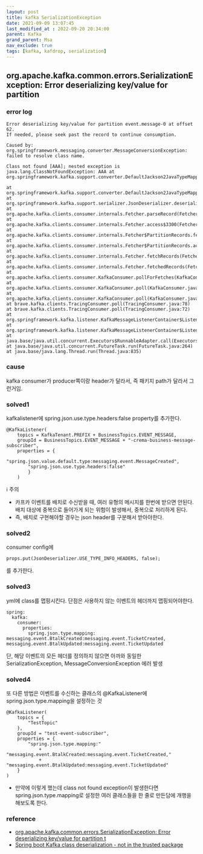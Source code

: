 ```yaml
---
layout: post
title: kafka SerializationException
date: 2021-09-09 13:07:45
last_modified_at : 2022-09-20 20:34:00
parent: Kafka
grand_parent: Msa
nav_exclude: true
tags: [kafka, kafdrop, serialization]
---
```


## org.apache.kafka.common.errors.SerializationException: Error deserializing key/value for partition

### error log

```
Error deserializing key/value for partition event.message-0 at offset 62. 
If needed, please seek past the record to continue consumption.

Caused by: org.springframework.messaging.converter.MessageConversionException: failed to resolve class name. 

Class not found [AAA]; nested exception is java.lang.ClassNotFoundException: AAA at org.springframework.kafka.support.converter.DefaultJackson2JavaTypeMapper.getClassIdType(DefaultJackson2JavaTypeMapper.java:138) 

at org.springframework.kafka.support.converter.DefaultJackson2JavaTypeMapper.toJavaType(DefaultJackson2JavaTypeMapper.java:99) 
at org.springframework.kafka.support.serializer.JsonDeserializer.deserialize(JsonDeserializer.java:342) 
at org.apache.kafka.clients.consumer.internals.Fetcher.parseRecord(Fetcher.java:1041) 
at org.apache.kafka.clients.consumer.internals.Fetcher.access$3300(Fetcher.java:110) 
at org.apache.kafka.clients.consumer.internals.Fetcher$PartitionRecords.fetchRecords(Fetcher.java:1223) 
at org.apache.kafka.clients.consumer.internals.Fetcher$PartitionRecords.access$1400(Fetcher.java:1072) 
at org.apache.kafka.clients.consumer.internals.Fetcher.fetchRecords(Fetcher.java:562) 
at org.apache.kafka.clients.consumer.internals.Fetcher.fetchedRecords(Fetcher.java:523) 
at org.apache.kafka.clients.consumer.KafkaConsumer.pollForFetches(KafkaConsumer.java:1230) 
at org.apache.kafka.clients.consumer.KafkaConsumer.poll(KafkaConsumer.java:1187) 
at org.apache.kafka.clients.consumer.KafkaConsumer.poll(KafkaConsumer.java:1115) 
at brave.kafka.clients.TracingConsumer.poll(TracingConsumer.java:78) 
at brave.kafka.clients.TracingConsumer.poll(TracingConsumer.java:72) 
at org.springframework.kafka.listener.KafkaMessageListenerContainer$ListenerConsumer.pollAndInvoke(KafkaMessageListenerContainer.java:743) 
at org.springframework.kafka.listener.KafkaMessageListenerContainer$ListenerConsumer.run(KafkaMessageListenerContainer.java:700) 
at java.base/java.util.concurrent.Executors$RunnableAdapter.call(Executors.java:515) 
at java.base/java.util.concurrent.FutureTask.run(FutureTask.java:264) 
at java.base/java.lang.Thread.run(Thread.java:835)
```

### cause

kafka consumer가 producer쪽이랑 header가 달라서, 즉 패키지 path가 달라서 그런거임.

### solved1
kafkalistener에 spring.json.use.type.headers:false property를 추가한다.
```
@KafkaListener(    
    topics = KafkaTenant.PREFIX + BusinessTopics.EVENT_MESSAGE,    
    groupId = BusinessTopics.EVENT_MESSAGE + "-crema-business-message-subscriber",    
    properties = {        
        "spring.json.value.default.type:messaging.event.MessageCreated",        
        "spring.json.use.type.headers:false"   
        }
    )

```

ℹ️ 주의 
- 카프카 이벤트를 배치로 수신받을 때, 여러 유형의 메시지를 한번에 받으면 안된다. 배치 대상에 중복으로 들어가게 되는 위험이 발생해서, 중복으로 처리하게 된다.
- 즉, 배치로 구현해야할 경우는 json header를 구분해서 받아야한다.

### solved2
consumer config에 
```
props.put(JsonDeserializer.USE_TYPE_INFO_HEADERS, false);
```
를 추가한다.

### solved3
yml에 class를 맵핑시킨다. 단점은 사용하지 않는 이벤트의 헤더까지 맵핑되어야한다.

```
spring:
  kafka:
    consumer:
      properties:
        spring.json.type.mapping: messaging.event.BtalkCreated:messaging.event.TicketCreated,
messaging.event.BtalkUpdated:messaging.event.TicketUpdated

```

단, 해당 이벤트의 모든 헤더를 정의하지 않으면 아까와 동일한 SerializationException, MessageConversionException 에러 발생

### solved4
또 다른 방법은 이벤트를 수신하는 클래스의 @KafkaListener에 spring.json.type.mapping을 설정하는 것

```
@KafkaListener(
    topics = {
        "TestTopic"
    },
    groupId = "test-event-subscriber",
    properties = {
        "spring.json.type.mapping:"
            + "messaging.event.BtalkCreated:messaging.event.TicketCreated,"
            + "messaging.event.BtalkUpdated:messaging.event.TicketUpdated"
    }
)
```

- 만약에 이렇게 했는데 class not found exception이 발생한다면 spring.json.type.mapping로 설정한 여러 클래스들을 한 줄로 만든담에 개행을 해보도록 한다.

### reference

- [org.apache.kafka.common.errors.SerializationException: Error deserializing key/value for partition t](http://blog.naver.com/PostView.nhn?blogId=simpolor&logNo=221757494878&parentCategoryNo=&categoryNo=218&viewDate=&isShowPopularPosts=false&from=postView)
- [Spring boot Kafka class deserialization - not in the trusted package](https://stackoverflow.com/questions/55477941/spring-boot-kafka-class-deserialization-not-in-the-trusted-package)